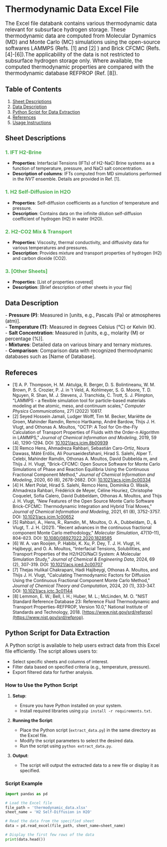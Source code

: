 # Thermodynamic Data Excel File

<p style="font-size: 1.2em;">The Excel file databank contains various thermodynamic data relevant for subsurface hydrogen storage. 
These thermodynamic data are computed from Molecular Dynamics (MD) and Monte Carlo (MC) simulations using the open-source softwares 
LAMMPS (Refs. [1] and [2] ) and Brick CFCMC (Refs. [4]-[6]).The applicability of the data is not restricted to subsurface hydrogen storage only. 
Where available, the computed thermodynamic properties are compared with the thermodynamic database REFPROP (Ref. [8]).

## Table of Contents

1. [Sheet Descriptions](#sheet-descriptions)
2. [Data Description](#data-description)
3. [Python Script for Data Extraction](#python-script-for-data-extraction)
4. [References](#references)
5. [Usage Instructions](#usage-instructions)

## Sheet Descriptions

### <span style="color: #4CAF50;">1. IFT H2-Brine</span>
- **Properties**: Interfacial Tensions (IFTs) of H2-NaCl Brine systems as a function of temperature, pressure, and NaCl salt concentration.
- **Description of columns**: IFTs computed from MD simulations performed in the _NVT_ ensemble. Details are provided in Ref. [1]. 

### <span style="color: #4CAF50;">1. H2 Self-Diffusion in H2O</span>
- **Properties**: Self-diffusion coefficients as a function of temperature and pressure.
- **Description**: Contains data on the infinite dilution self-diffusion coefficient of hydrogen (H2) in water (H2O).

### <span style="color: #4CAF50;">2. H2-CO2 Mix & Transport</span>
- **Properties**: Viscosity, thermal conductivity, and diffusivity data for various temperatures and pressures.
- **Description**: Provides mixture and transport properties of hydrogen (H2) and carbon dioxide (CO2).

### <span style="color: #4CAF50;">3. [Other Sheets]</span>
- **Properties**: [List of properties covered]
- **Description**: [Brief description of other sheets in your file]

## Data Description

<p style="font-size: 1.1em;">
- <b>Pressure (P)</b>: Measured in [units, e.g., Pascals (Pa) or atmospheres (atm)].<br>
- <b>Temperature (T)</b>: Measured in degrees Celsius (°C) or Kelvin (K).<br>
- <b>Salt Concentration</b>: Measured in [units, e.g., molarity (M) or percentage (%)].<br>
- <b>Mixtures</b>: Detailed data on various binary and ternary mixtures.<br>
- <b>Comparison</b>: Comparison data with recognized thermodynamic databases such as [Name of Database].
</p>

## Refereces 

- [1] A. P. Thompson, H. M. Aktulga, R. Berger, D. S. Bolintineanu, W. M. Brown, P. S. Crozier, P. J. in 't Veld, A. Kohlmeyer, S. G. Moore, T. D. Nguyen, R. Shan, M. J. Stevens, J. Tranchida, C. Trott, S. J. Plimpton, "LAMMPS - a flexible simulation tool for particle-based materials modeling at the atomic, meso, and continuum scales," _Computer Physics Communications_, 271 (2022) 10817. 
- [2] Seyed Hossein Jamali, Ludger Wolff, Tim M. Becker, Mariëtte de Groen, Mahinder Ramdin, Remco Hartkamp, André Bardow, Thijs J. H. Vlugt, and Othonas A. Moultos, "OCTP: A Tool for On-the-Fly Calculation of Transport Properties of Fluids with the Order-n Algorithm in LAMMPS," _Journal of Chemical Information and Modeling_, 2019, 59 (4), 1290-1294. DOI: [10.1021/acs.jcim.8b00939](https://doi.org/10.1021/acs.jcim.8b00939)
- [3] Remco Hens, Ahmadreza Rahbari, Sebastián Caro-Ortiz, Noura Dawass, Máté Erdős, Ali Poursaeidesfahani, Hirad S. Salehi, Alper T. Celebi, Mahinder Ramdin, Othonas A. Moultos, David Dubbelda m, and Thijs J. H. Vlugt, "Brick-CFCMC: Open Source Software for Monte Carlo Simulations of Phase and Reaction Equilibria Using the Continuous Fractional Component Method," _Journal of Chemical Information and Modeling_, 2020, 60 (6), 2678-2682. DOI: [10.1021/acs.jcim.0c00334](https://doi.org/10.1021/acs.jcim.0c00334)
- [4] H. Mert Polat, Hirad S. Salehi, Remco Hens, Dominika O. Wasik, Ahmadreza Rahbari, Frédérick de Meyer, Céline Houriez, Christophe Coquelet, Sofia Calero, David Dubbeldam, Othonas A. Moultos, and Thijs J. H. Vlugt, "New Features of the Open Source Monte Carlo Software Brick-CFCMC: Thermodynamic Integration and Hybrid Trial Moves," _Journal of Chemical Information and Modeling_, 2021, 61 (8), 3752-3757. DOI: [10.1021/acs.jcim.1c00652](https://doi.org/10.1021/acs.jcim.1c00652)
- [5] Rahbari, A., Hens, R., Ramdin, M., Moultos, O. A., Dubbeldam, D., & Vlugt, T. J. H. (2021). "Recent advances in the continuous fractional component Monte Carlo methodology," _Molecular Simulation_, 47(10–11), 804–823. DOI: [10.1080/08927022.2020.1828585](https://doi.org/10.1080/08927022.2020.1828585)
- [6] W. A. van Rooijen, P. Habibi, K. Xu, P. Dey, T. J. H. Vlugt, H. Hajibeygi, and O. A. Moultos, "Interfacial Tensions, Solubilities, and Transport Properties of the H2/H2O/NaCl System: A Molecular Simulation Study," *Journal of Chemical & Engineering Data*, 2024, 69 (2), 307-319. DOI: [10.1021/acs.jced.2c00707](https://doi.org/10.1021/acs.jced.2c00707)
- [7] Thejas Hulikal Chakrapani, Hadi Hajibeygi, Othonas A. Moultos, and Thijs J. H. Vlugt, "Calculating Thermodynamic Factors for Diffusion Using the Continuous Fractional Component Monte Carlo Method," _Journal of Chemical Theory and Computation_, 2024, 20 (1), 333-347. DOI: [10.1021/acs.jctc.3c01144](https://doi.org/10.1021/acs.jctc.3c01144)
- [8] Lemmon, E. W.; Bell, I. H.; Huber, M. L.; McLinden, M. O. "NIST Standard Reference Database 23: Reference Fluid Thermodynamic and Transport Properties-REFPROP, Version 10.0," National Institute of Standards and Technology, 2018. [https://www.nist.gov/srd/refprop](https://www.nist.gov/srd/refprop).


## Python Script for Data Extraction

<p style="font-size: 1.1em;">A Python script is available to help users extract data from this Excel file efficiently. The script allows users to:</p>

<ul>
  <li>Select specific sheets and columns of interest.</li>
  <li>Filter data based on specified criteria (e.g., temperature, pressure).</li>
  <li>Export filtered data for further analysis.</li>
</ul>

### How to Use the Python Script

1. **Setup**:
   - Ensure you have Python installed on your system.
   - Install required libraries using `pip install -r requirements.txt`.

2. **Running the Script**:
   - Place the Python script (`extract_data.py`) in the same directory as the Excel file.
   - Modify the script parameters to select the desired data.
   - Run the script using `python extract_data.py`.

3. **Output**:
   - The script will output the extracted data to a new file or display it as specified.

### Script Example

```python
import pandas as pd

# Load the Excel file
file_path = 'thermodynamic_data.xlsx'
sheet_name = 'H2 Self-Diffusion in H2O'

# Read the data from the specified sheet
data = pd.read_excel(file_path, sheet_name=sheet_name)

# Display the first few rows of the data
print(data.head())

